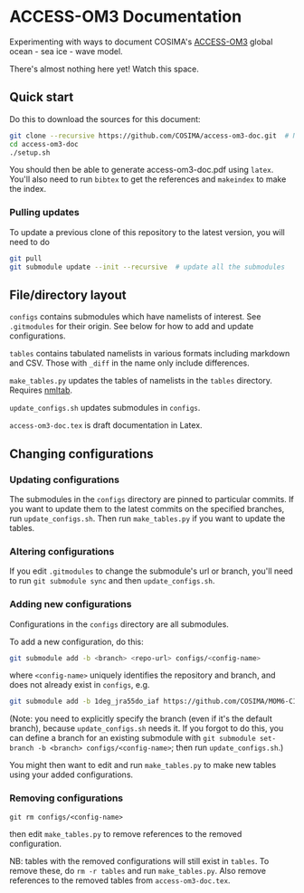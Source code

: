# ACCESS-OM3 Documentation
Experimenting with ways to document COSIMA's [ACCESS-OM3](https://github.com/COSIMA/access-om3) global ocean - sea ice - wave model.

There's almost nothing here yet! Watch this space.

## Quick start

Do this to download the sources for this document:
```bash
git clone --recursive https://github.com/COSIMA/access-om3-doc.git  # NB: need --recursive due to submodules
cd access-om3-doc
./setup.sh 
```
You should then be able to generate access-om3-doc.pdf using `latex`. You'll also need to run `bibtex` to get the references and `makeindex` to make the index.

### Pulling updates

To update a previous clone of this repository to the latest version, you will need to do
```bash
git pull
git submodule update --init --recursive  # update all the submodules
```

## File/directory layout

`configs` contains submodules which have namelists of interest. See `.gitmodules` for their origin. See below for how to add and update configurations.

`tables` contains tabulated namelists in various formats including markdown and CSV. Those with `_diff` in the name only include differences.

`make_tables.py` updates the tables of namelists in the `tables` directory. Requires [nmltab](https://github.com/aekiss/nmltab).

`update_configs.sh` updates submodules in `configs`.

`access-om3-doc.tex` is draft documentation in Latex.

## Changing configurations

### Updating configurations

The submodules in the `configs` directory are pinned to particular commits. If you want to update them to the latest commits on the specified branches, run `update_configs.sh`. Then run `make_tables.py` if you want to update the tables.

### Altering configurations

If you edit `.gitmodules` to change the submodule's url or branch, you'll need to run `git submodule sync` and then `update_configs.sh`.

### Adding new configurations

Configurations in the `configs` directory are all submodules.

To add a new configuration, do this:
```bash
git submodule add -b <branch> <repo-url> configs/<config-name>
```
where `<config-name>` uniquely identifies the repository and branch, and does not already exist in `configs`, e.g.
```bash
git submodule add -b 1deg_jra55do_iaf https://github.com/COSIMA/MOM6-CICE6.git configs/MOM6-CICE6_1deg_jra55do_iaf
```
(Note: you need to explicitly specify the branch (even if it's the default branch), because `update_configs.sh` needs it. If you forgot to do this, you can define a branch for an existing submodule with `git submodule set-branch -b <branch> configs/<config-name>`; then run `update_configs.sh`.)

You might then want to edit and run `make_tables.py` to make new tables using your added configurations.

### Removing configurations

```
git rm configs/<config-name>
```
then edit `make_tables.py` to remove references to the removed configuration.

NB: tables with the removed configurations will still exist in `tables`. To remove these, do `rm -r tables` and run `make_tables.py`. Also remove references to the removed tables from `access-om3-doc.tex`.
